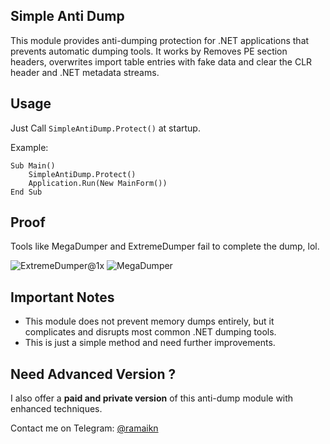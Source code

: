 ## Simple Anti Dump

This module provides anti-dumping protection for .NET applications that prevents automatic dumping tools. It works by Removes PE section headers, overwrites import table entries with fake data and clear the CLR header and .NET metadata streams.

## Usage

Just Call `SimpleAntiDump.Protect()` at startup.

Example:

```vb.net
Sub Main()
    SimpleAntiDump.Protect()
    Application.Run(New MainForm())
End Sub
```

## Proof
Tools like MegaDumper and ExtremeDumper fail to complete the dump, lol.

![ExtremeDumper@1x](https://github.com/user-attachments/assets/56948b3b-b8a7-4767-a94d-4e2725728b94) ![MegaDumper](https://github.com/user-attachments/assets/8fc016f3-e231-4189-a8d0-d3374f065056)

## Important Notes

- This module does not prevent memory dumps entirely, but it complicates and disrupts most common .NET dumping tools.
- This is just a simple method and need further improvements.

## Need Advanced Version ?

I also offer a **paid and private version** of this anti-dump module with enhanced techniques.

Contact me on Telegram: [@ramaikn](https://t.me/ramaikn)

